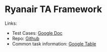 # Ryanair TA Framework
Links:
* Test Cases: [Google Doc](https://docs.google.com/document/d/1DCspQ2zp6861iZFORov9ZdJxUvgLIIZGSC0yPKe_Y3A/edit "Google Drive link")
* Repo: [Github](https://github.com/Gpef/ta-ryanair-framework "This repo")
* Common task information: [Google Table](https://docs.google.com/spreadsheets/d/1QXd2aq24E8PTkQLCGupxLKwcN1C6rCwEEP_fPgAHT1o/edit#gid=0 "Google Drive link")
